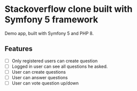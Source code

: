 # Stackoverflow clone built with Symfony 5 framework

Demo app, built with Symfony 5  and PHP 8.

## Features
* [ ] Only registered users can create question
* [ ] Logged in user can see all questions he asked.
* [ ] User can create questions
* [ ] User can answer questions
* [ ] User can vote question up/down